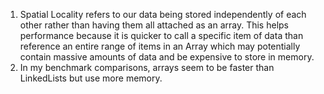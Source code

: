 1. Spatial Locality refers to our data being stored independently of each other rather than having them all attached as an array. This helps performance because it is quicker to call a specific item of data than reference an entire range of items in an Array which may potentially contain massive amounts of data and be expensive to store in memory.
2. In my benchmark comparisons, arrays seem to be faster than LinkedLists but use more memory. 